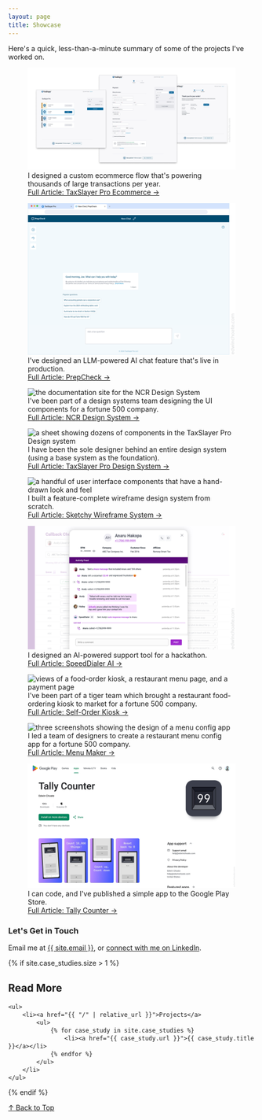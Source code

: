 ```yaml
---
layout: page
title: Showcase
---
```


Here's a quick, less-than-a-minute summary of some of the projects I've worked on.

<figure>
    <img alt="two screenshots from an ecommerce interface, one showing a shopping page, and the other showing an order page" src="/assets/img/taxslayer-pro-ecommerce/finished-design-min.png">
    <figcaption>I designed a custom ecommerce flow that's powering thousands of large transactions per year. 
    <br><a href="/articles/taxslayer-pro-ecommerce/">Full Article: TaxSlayer Pro Ecommerce &rarr;</a></figcaption>
</figure>

<figure>
    <img alt="the start page in an AI chat thread where the AI is asking how it can help" src="/assets/img/prepcheck/fresh-chat.png">
    <figcaption>I've designed an LLM-powered AI chat feature that's live in production. <br><a href="/articles/prepcheck/">Full Article: PrepCheck &rarr;</a></figcaption>
</figure>

<figure>
    <img alt="the documentation site for the NCR Design System" src="/assets/img/ncr-design-system/ncr-ds-site-specs.png">
    <figcaption>I've been part of a design systems team designing the UI components for a fortune 500 company. <br><a href="/articles/ncr-design-system/">Full Article: NCR Design System &rarr;</a></figcaption>
</figure>

<figure>
    <img alt="a sheet showing dozens of components in the TaxSlayer Pro Design system" src="/assets/img/taxslayer-pro-design-system/component-overview.jpg">
    <figcaption>I have been the sole designer behind an entire design system (using a base system as the foundation). <br><a href="/articles/taxslayer-pro-design-system/">Full Article: TaxSlayer Pro Design System &rarr;</a></figcaption>
</figure>

<figure>
    <img alt="a handful of user interface components that have a hand-drawn look and feel" src="/assets/img/sketchy-wireframe-system/components.png">
    <figcaption>I built a feature-complete wireframe design system from scratch. <br><a href="/articles/sketchy-wireframe-system/">Full Article: Sketchy Wireframe System &rarr;</a></figcaption>
</figure>

<figure>
    <img alt="a page showing activity for one specific customer, with automated interactions mixed in" src="/assets/img/speeddialer-ai/customer-activity-history.png">
    <figcaption>I designed an AI-powered support tool for a hackathon. <br><a href="/articles/speeddialer-ai/">Full Article: SpeedDialer AI &rarr;</a></figcaption>
</figure>

<figure>
    <img alt="views of a food-order kiosk, a restaurant menu page, and a payment page" src="/assets/img/self-order-kiosk/cso2-final-UI.png">
    <figcaption>I've been part of a tiger team which brought a restaurant food-ordering kiosk to market for a fortune 500 company. <br><a href="/articles/self-order-kiosk/">Full Article: Self-Order Kiosk &rarr;</a></figcaption>
</figure>

<figure>
    <img alt="three screenshots showing the design of a menu config app" src="/assets/img/menu-maker/menu-maker-final-UI.png">
    <figcaption>I led a team of designers to create a restaurant menu config app for a fortune 500 company. <br><a href="/articles/menu-maker/">Full Article: Menu Maker &rarr;</a></figcaption>
</figure>

<figure>
    <img alt="screenshot of the Google Play Store webpage for the Tally Counter app by Edwin Choate" src="/assets/img/tally-counter/app-store-page.png">
    <figcaption>I can code, and I've published a simple app to the Google Play Store. <br><a href="/articles/tally-counter/">Full Article: Tally Counter &rarr;</a></figcaption>
</figure>

### Let's Get in Touch

Email me at <a href="mailto:{{ site.email }}">{{ site.email }}</a>, or <a target="_blank" href="https://www.linkedin.com/in/{{ site.linkedin_username }}">connect with me on LinkedIn</a>.

{% if site.case_studies.size > 1 %}
<div>
    <h2>Read More</h2>

    <ul>
        <li><a href="{{ "/" | relative_url }}">Projects</a>
            <ul>
                {% for case_study in site.case_studies %}
                    <li><a href="{{ case_study.url }}">{{ case_study.title }}</a></li>
                {% endfor %}
            </ul>
        </li>
    </ul>
</div>
{% endif %}

<a href="#top">&uarr; Back to Top</a>

